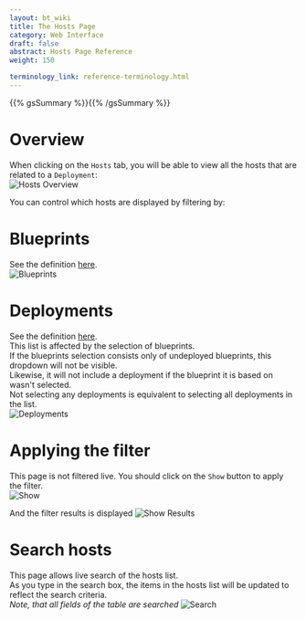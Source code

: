 ```yaml
---
layout: bt_wiki
title: The Hosts Page
category: Web Interface
draft: false
abstract: Hosts Page Reference
weight: 150

terminology_link: reference-terminology.html
---
```

{{% gsSummary %}}{{% /gsSummary %}}

# Overview
When clicking on the `Hosts` tab, you will be able to view all the hosts that are related to a `Deployment`:<br/>
![Hosts Overview](/3.3.0/images/ui/ui-hosts-overview.png)


You can control which hosts are displayed by filtering by:

# Blueprints
See the definition [here](/reference-terminology#blueprint).<br/>
![Blueprints](/3.3.0/images/ui/ui-hosts-blueprints-selection.png)

# Deployments
See the definition [here](/reference-terminology#deployment).<br/>
This list is affected by the selection of blueprints. <br/>
If the blueprints selection consists only of undeployed blueprints, this dropdown will not be visible.<br/>
Likewise, it will not include a deployment if the blueprint it is based on wasn't selected.<br/>
Not selecting any deployments is equivalent to selecting all deployments in the list.<br/>
![Deployments](/3.3.0/images/ui/ui-hosts-deployments-selection.png)

# Applying the filter
This page is not filtered live. You should click on the `Show` button to apply the filter.<br/>
![Show](/3.3.0/images/ui/ui-hosts-show.png)

And the filter results is displayed
![Show Results](/3.3.0/images/ui/ui-hosts-show-results.png)

# Search hosts
This page allows live search of the hosts list.<br/>
As you type in the search box, the items in the hosts list will be updated to reflect the search criteria.<br/>
*Note, that all fields of the table are searched*
![Search](/3.3.0/images/ui/ui-hosts-search.png)

